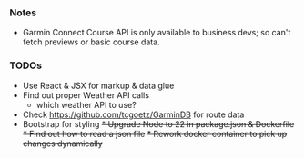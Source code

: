 ### Notes

* Garmin Connect Course API is only available to business devs; so can't fetch previews or basic course data.

### TODOs

* Use React & JSX for markup & data glue
* Find out proper Weather API calls
  * which weather API to use?
* Check https://github.com/tcgoetz/GarminDB for route data
* Bootstrap for styling
~~* Upgrade Node to 22 in package.json & Dockerfile~~
~~* Find out how to read a json file~~
~~* Rework docker container to pick up changes dynamically~~
